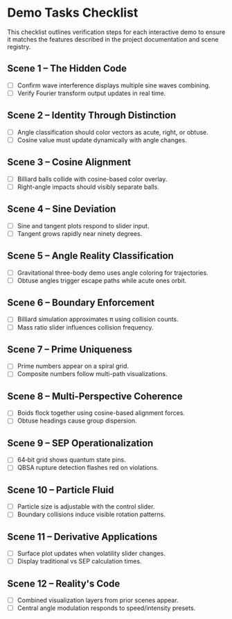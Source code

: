 # Demo Tasks Checklist

This checklist outlines verification steps for each interactive demo to ensure it matches the features described in the project documentation and scene registry.

## Scene 1 – The Hidden Code
- [ ] Confirm wave interference displays multiple sine waves combining.
- [ ] Verify Fourier transform output updates in real time.

## Scene 2 – Identity Through Distinction
- [ ] Angle classification should color vectors as acute, right, or obtuse.
- [ ] Cosine value must update dynamically with angle changes.

## Scene 3 – Cosine Alignment
- [ ] Billiard balls collide with cosine-based color overlay.
- [ ] Right-angle impacts should visibly separate balls.

## Scene 4 – Sine Deviation
- [ ] Sine and tangent plots respond to slider input.
- [ ] Tangent grows rapidly near ninety degrees.

## Scene 5 – Angle Reality Classification
- [ ] Gravitational three-body demo uses angle coloring for trajectories.
- [ ] Obtuse angles trigger escape paths while acute ones orbit.

## Scene 6 – Boundary Enforcement
- [ ] Billiard simulation approximates π using collision counts.
- [ ] Mass ratio slider influences collision frequency.

## Scene 7 – Prime Uniqueness
- [ ] Prime numbers appear on a spiral grid.
- [ ] Composite numbers follow multi-path visualizations.

## Scene 8 – Multi-Perspective Coherence
- [ ] Boids flock together using cosine-based alignment forces.
- [ ] Obtuse headings cause group dispersion.

## Scene 9 – SEP Operationalization
- [ ] 64‑bit grid shows quantum state pins.
- [ ] QBSA rupture detection flashes red on violations.

## Scene 10 – Particle Fluid
- [ ] Particle size is adjustable with the control slider.
- [ ] Boundary collisions induce visible rotation patterns.

## Scene 11 – Derivative Applications
- [ ] Surface plot updates when volatility slider changes.
- [ ] Display traditional vs SEP calculation times.

## Scene 12 – Reality's Code
- [ ] Combined visualization layers from prior scenes appear.
- [ ] Central angle modulation responds to speed/intensity presets.
